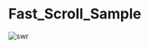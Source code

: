 # Fast_Scroll_Sample

![swr](https://github.com/ozh-dev/Fast_Scroll_Sample/assets/8090222/29e61b6f-e2ed-4826-a078-6e9e4a3e6628)
